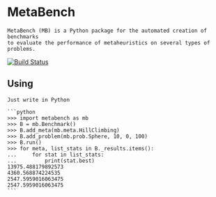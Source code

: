 MetaBench
=========

    MetaBench (MB) is a Python package for the automated creation of benchmarks
    to evaluate the performance of metaheuristics on several types of problems.


[![Build
Status](https://travis-ci.org/ComeBertrand/metabench.svg?branch=master)](https://travis-ci.org/ComeBertrand/metabench)


Using
-----

    Just write in Python

    ```python
    >>> import metabench as mb
    >>> B = mb.Benchmark()
    >>> B.add_meta(mb.meta.HillClimbing)
    >>> B.add_problem(mb.prob.Sphere, 10, 0, 100)
    >>> B.run()
    >>> for meta, list_stats in B._results.items():
    ...     for stat in list_stats:
    ...         print(stat.best)
    13975.488179892573
    4360.568874224535
    2547.5959016063475
    2547.5959016063475
    ```
